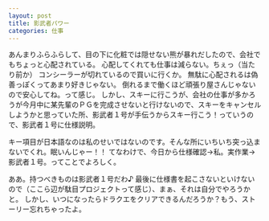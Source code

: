 ```yaml
---
layout: post
title: 影武者パワー
categories: 仕事
---
```


あんまりふらふらして、目の下に化粧では隠せない熊が暴れだしたので、会社でもちょっと心配されている。
心配してくれても仕事は減らない。ちぇっ（当たり前か）
コンシーラーが切れているので買いに行くか。
無駄に心配されるは偽善っぽくってあまり好きじゃない。
倒れるまで働くほど頑張り屋さんじゃないので安心してね。って感じ。
しかし、スキーに行こうが、会社の仕事が多かろうが今月中に某先輩のＰＧを完成させないと行けないので、スキーをキャンセルしようかと思っていた所、影武者１号が手伝うからスキー行こう！っていうので、影武者１号に仕様説明。

キー項目が日本語なのは私のせいではないのです。そんな所にいちいち突っ込まないでくれ。眠いんじゃー！！
てなわけで、今日から仕様確認→私。実作業→影武者１号。ってことでよろしく。

ああ。持つべきものは影武者１号だわ♪
最後に仕様書を起こさないといけないので（ここら辺が駄目プロジェクトって感じ）、まぁ、それは自分でやろうかと。
しかし、いつになったらドラクエをクリアできるんだろうか？もう、ストーリー忘れちゃったよ。

